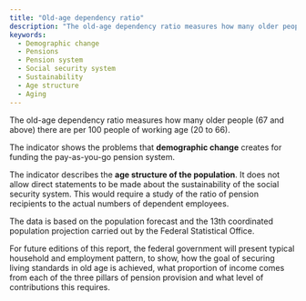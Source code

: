 ```yaml
---
title: "Old-age dependency ratio"
description: "The old-age dependency ratio measures how many older people (67 and above) there are per 100 people of working age (20 to 66)."
keywords:
  - Demographic change
  - Pensions
  - Pension system
  - Social security system
  - Sustainability
  - Age structure
  - Aging
---
```


<!-- Prologue start -->

The old-age dependency ratio measures how many older people (67 and above) there are per 100 people of working age (20 to 66).

The indicator shows the problems that **demographic change** creates for funding the pay-as-you-go pension system.

The indicator describes the **age structure of the population**. It does not allow direct statements to be made about the sustainability of the social security system. This would require a study of the ratio of pension recipients to the actual numbers of dependent employees.

The data is based on the population forecast and the 13th coordinated population projection carried out by the Federal Statistical Office.

For future editions of this report, the federal government will present typical household and employment pattern, to show, how the goal of securing living standards in old age is achieved, what proportion of income comes from each of the three pillars of pension provision and what level of contributions this requires. 

<!-- Prologue end -->

<!--ChartList-->
 
